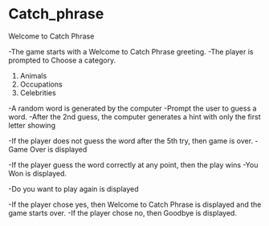 # Catch_phrase

Welcome to Catch Phrase

-The game starts with a Welcome to Catch Phrase greeting.
-The player is prompted to Choose a category.

1. Animals
2. Occupations
3. Celebrities

-A random word is generated by the computer
-Prompt the user to guess a word.
-After the 2nd guess, the computer generates a hint with only the first letter showing

-If the player does not guess the word after the 5th try, then game is over.
-Game Over is displayed

-If the player guess the word correctly at any point, then the play wins
-You Won is displayed.

-Do you want to play again is displayed

-If the player chose yes, then Welcome to Catch Phrase is displayed and the game starts over.
-If the player chose no, then Goodbye is displayed.
